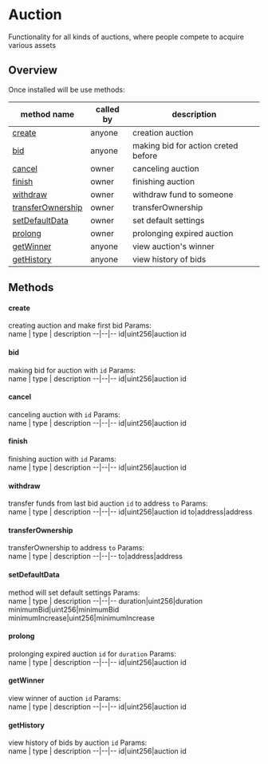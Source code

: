 # Auction
Functionality for all kinds of auctions, where people compete to acquire various assets

## Overview
Once installed will be use methods:

<table>
<thead>
	<tr>
		<th>method name</th>
		<th>called by</th>
		<th>description</th>
	</tr>
</thead>
<tbody>
	<tr>
		<td><a href="#create">create</a></td>
		<td>anyone</td>
		<td>creation auction</td>
	</tr>
	<tr>
		<td><a href="#bid">bid</a></td>
		<td>anyone</td>
		<td>making bid for action creted before</td>
	</tr>
	<tr>
		<td><a href="#cancel">cancel</a></td>
		<td>owner</td>
		<td>canceling auction</td>
	</tr>
	<tr>
		<td><a href="#finish">finish</a></td>
		<td>owner</td>
		<td>finishing auction</td>
	</tr>
	<tr>
		<td><a href="#withdraw">withdraw</a></td>
		<td>owner</td>
		<td>withdraw fund to someone</td>
	</tr>
	<tr>
		<td><a href="#transferownership">transferOwnership</a></td>
		<td>owner</td>
		<td>transferOwnership</td>
	</tr>
    <tr>
		<td><a href="#setdefaultdata">setDefaultData</a></td>
		<td>owner</td>
		<td>set default settings</td>
	</tr>
    <tr>
		<td><a href="#setdefaultdata">prolong</a></td>
		<td>owner</td>
		<td>prolonging expired auction</td>
	</tr>
	<tr>
		<td><a href="#getwinner">getWinner</a></td>
		<td>anyone</td>
		<td>view auction's winner</td>
	</tr>
	<tr>
		<td><a href="#gethistory">getHistory</a></td>
		<td>anyone</td>
		<td>view history of bids</td>
	</tr>
</tbody>	
</table>

## Methods

#### create
creating auction and make first bid
Params:    
name  | type | description
--|--|--
id|uint256|auction id

#### bid
making bid for auction with `id`
Params:    
name  | type | description
--|--|--
id|uint256|auction id

#### cancel
canceling auction with `id`
Params:    
name  | type | description
--|--|--
id|uint256|auction id

#### finish
finishing auction with `id`
Params:    
name  | type | description
--|--|--
id|uint256|auction id

#### withdraw
transfer funds from last bid auction `id` to address `to`
Params:    
name  | type | description
--|--|--
id|uint256|auction id
to|address|address 

#### transferOwnership
transferOwnership to address `to`
Params:    
name  | type | description
--|--|--
to|address|address 

#### setDefaultData
method will set default settings
Params:    
name  | type | description
--|--|--
duration|uint256|duration
minimumBid|uint256|minimumBid
minimumIncrease|uint256|minimumIncrease

#### prolong
prolonging еxpired auction `id` for `duration`
Params:    
name  | type | description
--|--|--
id|uint256|auction id

#### getWinner
view winner of auction `id`
Params:    
name  | type | description
--|--|--
id|uint256|auction id

#### getHistory
view history of bids by auction `id`
Params:    
name  | type | description
--|--|--
id|uint256|auction id
